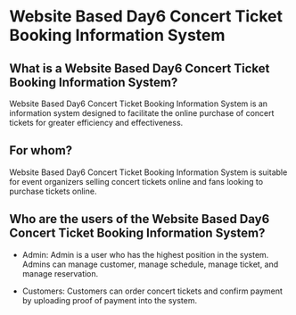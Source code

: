 # Website Based Day6 Concert Ticket Booking Information System

## What is a Website Based Day6 Concert Ticket Booking Information System?

Website Based Day6 Concert Ticket Booking Information System is an information system designed to facilitate the online purchase of concert tickets for greater efficiency and effectiveness.

## For whom?

Website Based Day6 Concert Ticket Booking Information System is suitable for event organizers selling concert tickets online and fans looking to purchase tickets online.

## Who are the users of the Website Based Day6 Concert Ticket Booking Information System?

- Admin: Admin is a user who has the highest position in the system. Admins can manage customer, manage schedule, manage ticket, and manage reservation.

- Customers: Customers can order concert tickets and confirm payment by uploading proof of payment into the system.
